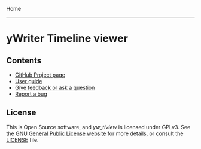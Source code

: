 Home

---

# yWriter Timeline viewer

## Contents

- [GitHub Project page](https://github.com/peter88213/yw_tlview)
- [User guide](help)
- [Give feedback or ask a question](https://github.com/peter88213/yw_tlview/discussions)
- [Report a bug](https://github.com/peter88213/yw_tlview/issues)

## License

This is Open Source software, and *yw_tlview* is licensed under GPLv3. See the
[GNU General Public License website](https://www.gnu.org/licenses/gpl-3.0.en.html) for more
details, or consult the [LICENSE](https://github.com/peter88213/yw_tlview/blob/main/LICENSE) file.



